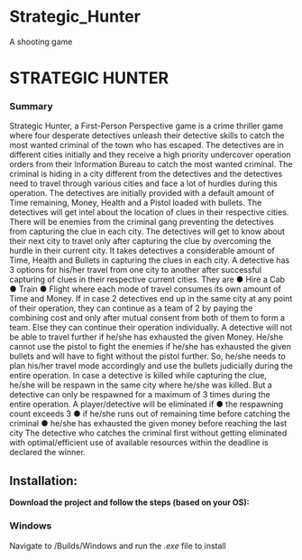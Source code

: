 # Strategic_Hunter
 A shooting game

# STRATEGIC HUNTER


### Summary

Strategic Hunter, a First-Person Perspective game is a crime thriller game where four desperate detectives unleash their detective skills to catch the most wanted criminal of the town who has escaped. 
The detectives are in different cities initially and they receive a high priority undercover operation orders from their Information Bureau to catch the most wanted criminal. 
The criminal is hiding in a city different from the detectives and the detectives need to travel through various cities and face a lot of hurdles during this operation. 
The detectives are initially provided with a default amount of Time remaining, Money, Health and a Pistol loaded with bullets. The detectives will get intel about the location of clues in their respective cities. 
There will be enemies from the criminal gang preventing the detectives from capturing the clue in each city. 
The detectives will get to know about their next city to travel only after capturing the clue by overcoming the hurdle in their current city. 
It takes detectives a considerable amount of Time, Health and Bullets in capturing the clues in each city. 
A detective has 3 options for his/her travel from one city to another after successful capturing of clues in their respective current cities. They are 
●	Hire a Cab
●	Train
●	Flight
where each mode of travel consumes its own amount of Time and Money. If in case 2 detectives end up in the same city at any point of their operation, 
they can continue as a team of 2 by paying the combining cost and only after mutual consent from both of them to form a team. Else they can continue their operation individually. 
A detective will not be able to travel further if he/she has exhausted the given Money. He/she cannot use the pistol to fight the enemies if he/she has exhausted the given bullets and will have to fight without the pistol further. 
So, he/she needs to plan his/her travel mode accordingly and use the bullets judicially during the entire operation. 
In case a detective is killed while capturing the clue, he/she will be respawn in the same city where he/she was killed. But a detective can only be respawned for a maximum of 3 times during the entire operation. 
A player/detective will be eliminated if
●	the respawning count exceeds 3
●	if he/she runs out of remaining time before catching the criminal
●	he/she has exhausted the given money before reaching the last city
The detective who catches the criminal first without getting eliminated with optimal/efficient use of available resources within the deadline is declared the winner.


## Installation:

**Download the project and follow the steps (based on your OS):**

### Windows

Navigate to /Builds/Windows and run the _.exe_ file to install


